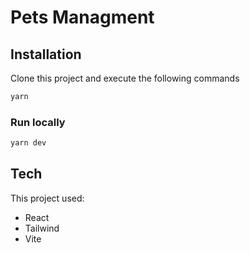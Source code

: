 # Pets Managment

## Installation

Clone this project and execute the following commands

```bash
yarn
```

### Run locally

```bash
yarn dev
```

## Tech

This project used:

- React
- Tailwind
- Vite
